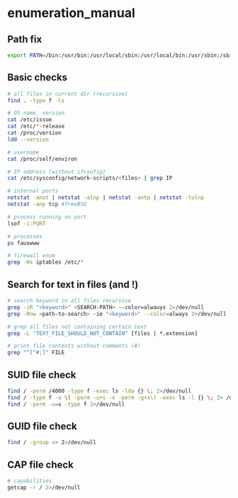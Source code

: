 # enumeration_manual

## Path fix

```bash
export PATH=/bin:/usr/bin:/usr/local/sbin:/usr/local/bin:/usr/sbin:/sbin:$PATH
```

## Basic checks

```bash
# all files in current dir (recursive)
find . -type f -ls

# OS name, version
cat /etc/issue
cat /etc/*-release
cat /proc/version
ldd --version

# username
cat /proc/self/environ

# IP address (without ifconfig)
cat /etc/sysconfig/network-scripts/<files> | grep IP

# internal ports
netstat -anot | netstat -alnp | netstat -antp | netstat -tulnp
netstat -anp tcp #freeBSD

# process running on port
lsof -i:PORT

# processes
ps fauxwww

# firewall enum
grep -Hs iptables /etc/*
```

## Search for text in files (and !)

```bash
# search keyword in all files recursive
grep -iR "<keyword>" <SEARCH-PATH> --color=alwauys 2>/dev/null
grep -Rnw <path-to-search> -ie "<keyword>" --color=always 2>/dev/null

# grep all files not containing certain text
grep -L "TEXT_FILE_SHOULD_NOT_CONTAIN" [files | *.extension]

# print file contents without comments (#)
grep "^[^#;]" FILE
```

## SUID file check

```bash
find / -perm /4000 -type f -exec ls -lda {} \; 2>/dev/null
find / -type f -a \( -perm -u+s -o -perm -g+s\) -exec ls -l {} \; 2> /dev/null
find / -perm -u=s -type f 2>/dev/null
```

## GUID file check

```bash
find / -group <> 2>/dev/null
```

## CAP file check

```bash
# capabilities
getcap -r / 2>/dev/null
```
